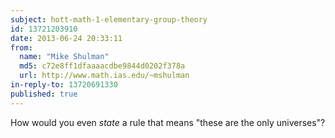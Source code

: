 ```yaml
---
subject: hott-math-1-elementary-group-theory
id: 13721203910
date: 2013-06-24 20:33:11
from:
  name: "Mike Shulman"
  md5: c72e8ff1dfaaaacdbe9844d0202f378a
  url: http://www.math.ias.edu/~mshulman
in-reply-to: 13720691330
published: true
---
```

How would you even _state_ a rule that means "these are the only universes"?
